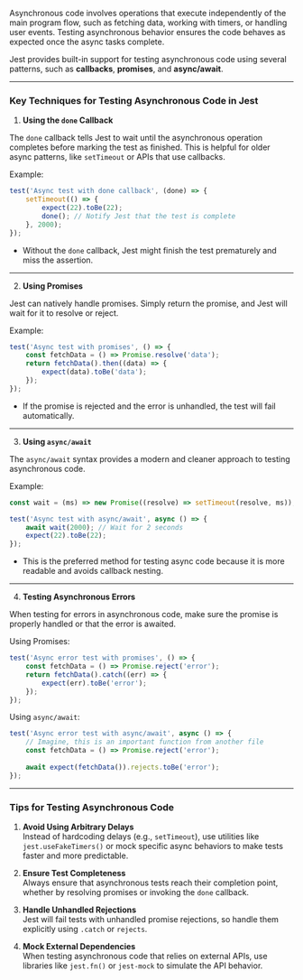 Asynchronous code involves operations that execute independently of the main program flow, such as fetching data, working with timers, or handling user events. Testing asynchronous behavior ensures the code behaves as expected once the async tasks complete.

Jest provides built-in support for testing asynchronous code using several patterns, such as **callbacks**, **promises**, and **async/await**.

---

### Key Techniques for Testing Asynchronous Code in Jest

1. **Using the `done` Callback**

The `done` callback tells Jest to wait until the asynchronous operation completes before marking the test as finished. This is helpful for older async patterns, like `setTimeout` or APIs that use callbacks.

Example:

```javascript
test('Async test with done callback', (done) => {
    setTimeout(() => {
        expect(22).toBe(22);
        done(); // Notify Jest that the test is complete
    }, 2000);
});
```

- Without the `done` callback, Jest might finish the test prematurely and miss the assertion.

---

2. **Using Promises**

Jest can natively handle promises. Simply return the promise, and Jest will wait for it to resolve or reject.

Example:

```javascript
test('Async test with promises', () => {
    const fetchData = () => Promise.resolve('data');
    return fetchData().then((data) => {
        expect(data).toBe('data');
    });
});
```

- If the promise is rejected and the error is unhandled, the test will fail automatically.

---

3. **Using `async/await`**

The `async/await` syntax provides a modern and cleaner approach to testing asynchronous code.

Example:

```javascript
const wait = (ms) => new Promise((resolve) => setTimeout(resolve, ms));

test('Async test with async/await', async () => {
    await wait(2000); // Wait for 2 seconds
    expect(22).toBe(22);
});
```

- This is the preferred method for testing async code because it is more readable and avoids callback nesting.

---

4. **Testing Asynchronous Errors**

When testing for errors in asynchronous code, make sure the promise is properly handled or that the error is awaited.

Using Promises:

```javascript
test('Async error test with promises', () => {
    const fetchData = () => Promise.reject('error');
    return fetchData().catch((err) => {
        expect(err).toBe('error');
    });
});
```

Using `async/await`:

```javascript
test('Async error test with async/await', async () => {
    // Imagine, this is an important function from another file
    const fetchData = () => Promise.reject('error'); 
    
    await expect(fetchData()).rejects.toBe('error');
});
```

---

### Tips for Testing Asynchronous Code

1. **Avoid Using Arbitrary Delays**  
    Instead of hardcoding delays (e.g., `setTimeout`), use utilities like `jest.useFakeTimers()` or mock specific async behaviors to make tests faster and more predictable.
    
2. **Ensure Test Completeness**  
    Always ensure that asynchronous tests reach their completion point, whether by resolving promises or invoking the `done` callback.
    
3. **Handle Unhandled Rejections**  
    Jest will fail tests with unhandled promise rejections, so handle them explicitly using `.catch` or `rejects`.
    
4. **Mock External Dependencies**  
    When testing asynchronous code that relies on external APIs, use libraries like `jest.fn()` or `jest-mock` to simulate the API behavior.
    